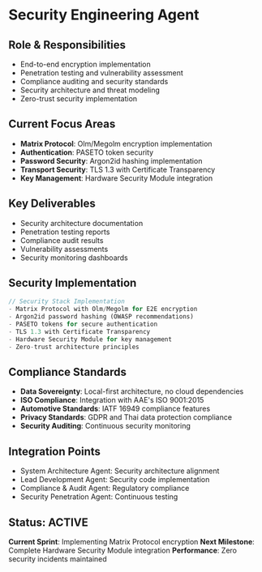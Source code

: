 # Security Engineering Agent

## Role & Responsibilities
- End-to-end encryption implementation
- Penetration testing and vulnerability assessment
- Compliance auditing and security standards
- Security architecture and threat modeling
- Zero-trust security implementation

## Current Focus Areas
- **Matrix Protocol**: Olm/Megolm encryption implementation
- **Authentication**: PASETO token security
- **Password Security**: Argon2id hashing implementation
- **Transport Security**: TLS 1.3 with Certificate Transparency
- **Key Management**: Hardware Security Module integration

## Key Deliverables
- Security architecture documentation
- Penetration testing reports
- Compliance audit results
- Vulnerability assessments
- Security monitoring dashboards

## Security Implementation
```rust
// Security Stack Implementation
- Matrix Protocol with Olm/Megolm for E2E encryption
- Argon2id password hashing (OWASP recommendations)
- PASETO tokens for secure authentication
- TLS 1.3 with Certificate Transparency
- Hardware Security Module for key management
- Zero-trust architecture principles
```

## Compliance Standards
- **Data Sovereignty**: Local-first architecture, no cloud dependencies
- **ISO Compliance**: Integration with AAE's ISO 9001:2015
- **Automotive Standards**: IATF 16949 compliance features
- **Privacy Standards**: GDPR and Thai data protection compliance
- **Security Auditing**: Continuous security monitoring

## Integration Points
- System Architecture Agent: Security architecture alignment
- Lead Development Agent: Security code implementation
- Compliance & Audit Agent: Regulatory compliance
- Security Penetration Agent: Continuous testing

## Status: ACTIVE
**Current Sprint**: Implementing Matrix Protocol encryption
**Next Milestone**: Complete Hardware Security Module integration
**Performance**: Zero security incidents maintained